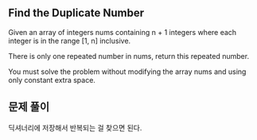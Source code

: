 ## Find the Duplicate Number
Given an array of integers nums containing n + 1 integers where each integer is in the range [1, n] inclusive.

There is only one repeated number in nums, return this repeated number.

You must solve the problem without modifying the array nums and using only constant extra space.

## 문제 풀이
딕셔너리에 저장해서 반복되는 걸 찾으면 된다.